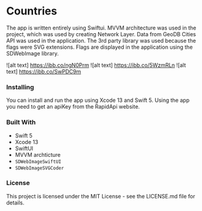 # Countries
The app is written entirely using Swiftui. MVVM architecture was used in the project, which was used by creating Network Layer. Data from GeoDB Cities API was used in the application. The 3rd party library was used because the flags were SVG extensions. Flags are displayed in the application using the SDWebImage library.

![alt text] https://ibb.co/ngN0Prm
![alt text] https://ibb.co/5WzmRLn
![alt text] https://ibb.co/SwPDC9m

### Installing
You can install and run the app using Xcode 13 and Swift 5. Using the app you need to get an apiKey from the RapidApi website.

### Built With
* Swift 5
* Xcode 13
* SwiftUI
* MVVM archticture 
* `SDWebImageSwiftUI`
* `SDWebImageSVGCoder`


### License
This project is licensed under the MIT License - see the LICENSE.md file for details. 
